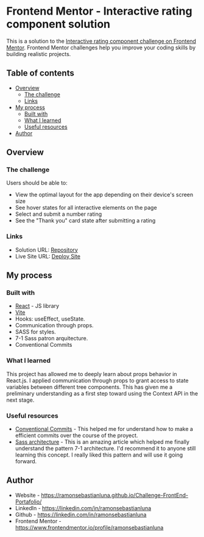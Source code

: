 # Frontend Mentor - Interactive rating component solution

This is a solution to the [Interactive rating component challenge on Frontend Mentor](https://www.frontendmentor.io/challenges/interactive-rating-component-koxpeBUmI). Frontend Mentor challenges help you improve your coding skills by building realistic projects. 

## Table of contents

- [Overview](#overview)
  - [The challenge](#the-challenge)
  - [Links](#links)
- [My process](#my-process)
  - [Built with](#built-with)
  - [What I learned](#what-i-learned)
  - [Useful resources](#useful-resources)
- [Author](#author)

## Overview

### The challenge

Users should be able to:

- View the optimal layout for the app depending on their device's screen size
- See hover states for all interactive elements on the page
- Select and submit a number rating
- See the "Thank you" card state after submitting a rating

### Links

- Solution URL: [Repository](https://github.com/ramonsebastianluna/Interactive-Rating-FEM)
- Live Site URL: [Deploy Site](https://ramonsebastianluna.github.io/Interactive-Rating-FEM/)

## My process

### Built with

- [React](https://reactjs.org/) - JS library
- [Vite](https://vitejs.dev/)
- Hooks: useEffect, useState.
- Communication through props.
- SASS for styles.
- 7-1 Sass patron arquitecture.
- Conventional Commits

### What I learned

This project has allowed me to deeply learn about props behavior in React.js. I applied communication through props to grant access to state variables between different tree components. This has given me a preliminary understanding as a first step toward using the Context API in the next stage.

### Useful resources

- [Conventional Commits](https://www.conventionalcommits.org/en/v1.0.0/) - This helped me for understand how to make a efficient commits over the course of the proyect.
- [Sass architecture](https://sass-guidelin.es/es/#arquitectura) - This is an amazing article which helped me finally understand the pattern 7-1 architecture. I'd recommend it to anyone still learning this concept. I really liked this pattern and will use it going forward.

## Author

- Website - https://ramonsebastianluna.github.io/Challenge-FrontEnd-Portafolio/
- LinkedIn - https://linkedin.com/in/ramonsebastianluna
- Github - https://linkedin.com/in/ramonsebastianluna
- Frontend Mentor - https://www.frontendmentor.io/profile/ramonsebastianluna
